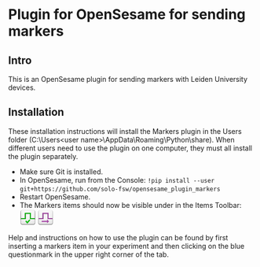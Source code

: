 # Plugin for OpenSesame for sending markers
## Intro
This is an OpenSesame plugin for sending markers with Leiden University devices. 

## Installation
These installation instructions will install the Markers plugin in the Users folder (C:\Users\<user name>\AppData\Roaming\Python\share). When different users need to use the plugin on one computer, they must all install the plugin separately.

- Make sure Git is installed. 
- In OpenSesame, run from the Console:
`!pip install --user git+https://github.com/solo-fsw/opensesame_plugin_markers`
- Restart OpenSesame. 
- The Markers items should now be visible under in the Items Toolbar:
![markers_init](/opensesame_plugins/markers_init/markers_init_large.png)
![markers_send](/opensesame_plugins/markers_send/markers_send_large.png)

Help and instructions on how to use the plugin can be found by first inserting a markers item in your experiment and then clicking on the blue questionmark in the upper right corner of the tab.

